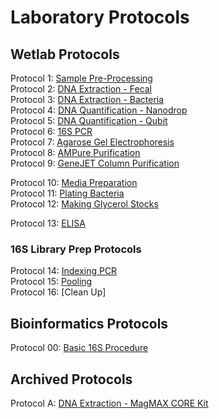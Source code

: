 # Laboratory Protocols

## Wetlab Protocols
Protocol 1: [Sample Pre-Processing](https://github.com/sjc6663/Protocols/blob/main/wetlab-protocols/sample-processing.md)  
Protocol 2: [DNA Extraction - Fecal](https://github.com/sjc6663/Protocols/blob/main/wetlab-protocols/DNA_Extraction_Bacteria.md)  
Protocol 3: [DNA Extraction - Bacteria](https://github.com/sjc6663/Protocols/blob/main/wetlab-protocols/DNA_Extraction_Bacteria.md)  
Protocol 4: [DNA Quantification - Nanodrop](https://github.com/sjc6663/Protocols/blob/main/wetlab-protocols/Quantification_Nanodrop.md)  
Protocol 5: [DNA Quantification - Qubit](https://github.com/sjc6663/Protocols/blob/main/wetlab-protocols/Quantification_Qubit.md)  
Protocol 6: [16S PCR](https://github.com/sjc6663/Protocols/blob/main/wetlab-protocols/16S_PCR.md)  
Protocol 7: [Agarose Gel Electrophoresis](https://github.com/sjc6663/Protocols/blob/main/wetlab-protocols/Gel-Electrophoresis.md)  
Protocol 8: [AMPure Purification](https://github.com/sjc6663/Protocols/blob/main/wetlab-protocols/Ampure-purification.md)  
Protocol 9: [GeneJET Column Purification](https://github.com/sjc6663/Protocols/blob/main/wetlab-protocols/Column-purification.md)  

Protocol 10: [Media Preparation](https://github.com/sjc6663/Protocols/blob/main/wetlab-protocols/media-preparation.md)  
Protocol 11: [Plating Bacteria](https://github.com/sjc6663/Protocols/blob/main/wetlab-protocols/Plating-bacteria.md)  
Protocol 12: [Making Glycerol Stocks](https://github.com/sjc6663/Protocols/blob/main/wetlab-protocols/glycerol-stock.md)  

Protocol 13: [ELISA](https://github.com/sjc6663/Protocols/blob/main/wetlab-protocols/ELISA-dublin.md)  

### 16S Library Prep Protocols  
Protocol 14: [Indexing PCR](https://github.com/sjc6663/Protocols/blob/main/16s-library-prep/indexing-pcr.md)  
Protocol 15: [Pooling](https://github.com/sjc6663/Protocols/blob/main/16s-library-prep/pooling.md)  
Protocol 16: [Clean Up]    

## Bioinformatics Protocols
Protocol 00: [Basic 16S Procedure](https://github.com/sjc6663/Protocols/blob/main/bioinformatics/basic-16s.md)

## Archived Protocols 
Protocol A: [DNA Extraction - MagMAX CORE Kit](https://github.com/sjc6663/Protocols/blob/main/archived-protocols/core-extraction.md)
